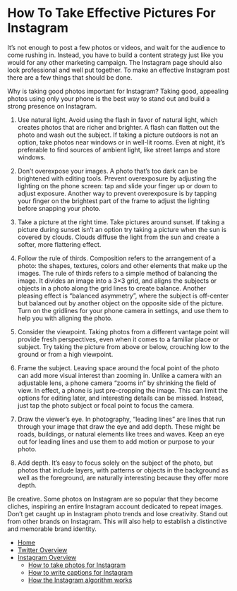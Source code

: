 # How To Take Effective Pictures For Instagram



It’s not enough to post a few photos or videos, and wait for the audience to come rushing in. Instead, you have to build a content strategy just like you would for any other marketing campaign. The Instagram page should also look professional and well put together. To make an effective Instagram post there are a few things that should be done.

Why is taking good photos important for Instagram? Taking good, appealing photos using only your phone is the best way to stand out and build a strong presence on Instagram. 

1. Use natural light.
Avoid using the flash in favor of natural light, which creates photos that are richer and brighter. A flash can flatten out the photo and wash out the subject. If taking a picture outdoors is not an option,  take photos near windows or in well-lit rooms. Even at night, it’s preferable to find sources of ambient light, like street lamps and store windows.

2. Don’t overexpose your images.
A photo that’s too dark can be brightened with editing tools. Prevent overexposure by adjusting the lighting on the phone screen: tap and slide your finger up or down to adjust exposure. Another way to prevent overexposure is by tapping your finger on the brightest part of the frame to adjust the lighting before snapping your photo.

3. Take a picture at the right time.
Take pictures around sunset. If taking a picture during sunset isn’t an option try taking a picture when the sun is covered by clouds. Clouds diffuse the light from the sun and create a softer, more flattering effect.

4. Follow the rule of thirds.
Composition refers to the arrangement of a photo: the shapes, textures, colors and other elements that make up the images. The rule of thirds refers to a simple method of balancing the image. It divides an image into a 3×3 grid, and aligns the subjects or objects in a photo along the grid lines to create balance. Another pleasing effect is “balanced asymmetry”, where the subject is off-center but balanced out by another object on the opposite side of the picture. Turn on the gridlines for your phone camera in settings, and use them to help you with aligning the photo.

5. Consider the viewpoint.
Taking photos from a different vantage point will provide fresh perspectives, even when it comes to a familiar place or subject. Try taking the picture from above or below, crouching low to the ground or from a high viewpoint.

6. Frame the subject.
Leaving space around the focal point of the photo can add more visual interest than zooming in. Unlike a camera with an adjustable lens, a phone camera “zooms in” by shrinking the field of view. In effect, a phone is  just pre-cropping the image. This can limit the options for editing later, and interesting details can be missed. Instead, just tap the photo subject or focal point to focus the camera.

7. Draw the viewer’s eye.
In photography, “leading lines” are lines that run through your image that draw the eye and add depth. These might be roads, buildings, or natural elements like trees and waves. Keep an eye out for leading lines and use them to add motion or purpose to your photo.

8. Add depth.
It’s easy to focus solely on the subject of the photo, but photos that include layers, with patterns or objects in the background as well as the foreground, are naturally interesting because they offer more depth.

Be creative.
Some photos on Instagram are so popular that they become cliches, inspiring an entire Instagram account dedicated to repeat images. Don’t get caught up in Instagram photo trends and lose creativity. Stand out from other brands on Instagram. This will also help to establish a distinctive and memorable brand identity.

- [Home](./README.md)
- [Twitter Overview](./twitter-overview.md)
- [Instagram Overview](./instagram-overview.md)
  - [How to take photos for Instagram](./take-pics-for-insta.md)
  - [How to write captions for Instagram](./write-captions-for-insta.md)
  - [How the Instagram algorithm works](./algorithm-insta.md)